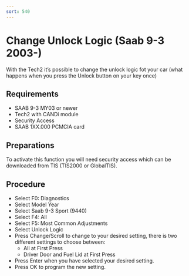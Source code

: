 ```yaml
---
sort: 540
---
```


# Change Unlock Logic (Saab 9-3 2003-)

With the Tech2 it’s possible to change the unlock logic fot your car (what happens when you press the Unlock button on your key once)

## Requirements

* SAAB 9-3 MY03 or newer
* Tech2 with CANDi module
* Security Access
* SAAB 1XX.000 PCMCIA card

## Preparations

To activate this function you will need security access which can be downloaded from TIS (TIS2000 or GlobalTIS).

## Procedure

* Select F0: Diagnostics
* Select Model Year
* Select Saab 9-3 Sport (9440)
* Select F4: All
* Select F5: Most Common Adjustments
* Select Unlock Logic
* Press Change/Scroll to change to your desired setting, there is two different settings to choose between:
    * All at First Press
    * Driver Door and Fuel Lid at First Press
* Press Enter when you have selected your desired setting.
* Press OK to program the new setting.
